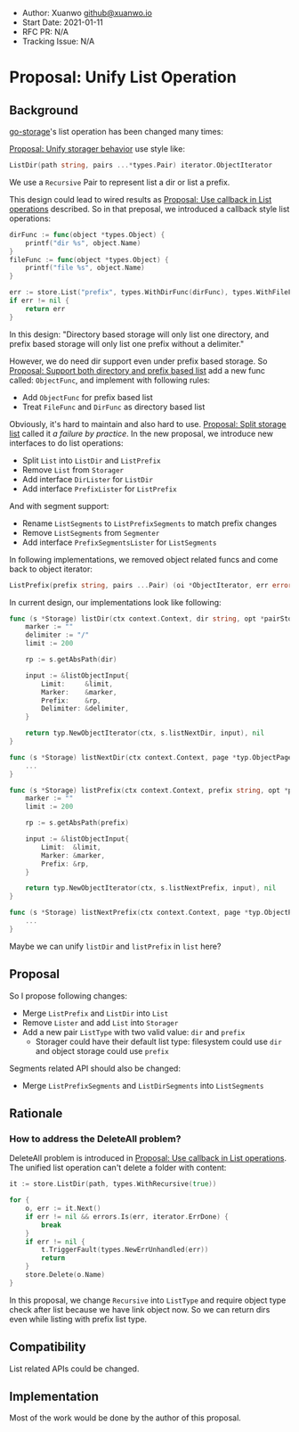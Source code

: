 - Author: Xuanwo <github@xuanwo.io>
- Start Date: 2021-01-11
- RFC PR: N/A
- Tracking Issue: N/A

# Proposal: Unify List Operation

## Background

[go-storage]'s list operation has been changed many times:

[Proposal: Unify storager behavior](1-unify-storager-behavior.md) use style like:

```go
ListDir(path string, pairs ...*types.Pair) iterator.ObjectIterator
```

We use a `Recursive` Pair to represent list a dir or list a prefix. 

This design could lead to wired results as [Proposal: Use callback in List operations](2-use-callback-in-list-operations.md) described. So in that preposal, we introduced a callback style list operations:

```go
dirFunc := func(object *types.Object) {
    printf("dir %s", object.Name)
}
fileFunc := func(object *types.Object) {
    printf("file %s", object.Name)
}

err := store.List("prefix", types.WithDirFunc(dirFunc), types.WithFileFunc(fileFunc))
if err != nil {
    return err
}
```

In this design: "Directory based storage will only list one directory, and prefix based storage will only list one prefix without a delimiter."

However, we do need dir support even under prefix based storage. So [Proposal: Support both directory and prefix based list](12-support-both-directory-and-prefix-based-list.md) add a new func called: `ObjectFunc`, and implement with following rules:

- Add `ObjectFunc` for prefix based list
- Treat `FileFunc` and `DirFunc` as directory based list

Obviously, it's hard to maintain and also hard to use. [Proposal: Split storage list](19-split-storage-list.md) called it *a failure by practice*. In the new proposal, we introduce new interfaces to do list operations:

- Split `List` into `ListDir` and `ListPrefix`
- Remove `List` from `Storager`
- Add interface `DirLister` for `ListDir`
- Add interface `PrefixLister` for `ListPrefix`

And with segment support:

- Rename `ListSegments` to `ListPrefixSegments` to match prefix changes
- Remove `ListSegments` from `Segmenter`
- Add interface `PrefixSegmentsLister` for `ListSegments`

In following implementations, we removed object related funcs and come back to object iterator:

```go
ListPrefix(prefix string, pairs ...Pair) (oi *ObjectIterator, err error)
```

In current design, our implementations look like following:

```go
func (s *Storage) listDir(ctx context.Context, dir string, opt *pairStorageListDir) (oi *typ.ObjectIterator, err error) {
	marker := ""
	delimiter := "/"
	limit := 200

	rp := s.getAbsPath(dir)

	input := &listObjectInput{
		Limit:     &limit,
		Marker:    &marker,
		Prefix:    &rp,
		Delimiter: &delimiter,
	}

	return typ.NewObjectIterator(ctx, s.listNextDir, input), nil
}

func (s *Storage) listNextDir(ctx context.Context, page *typ.ObjectPage) error {
	...
}

func (s *Storage) listPrefix(ctx context.Context, prefix string, opt *pairStorageListPrefix) (oi *typ.ObjectIterator, err error) {
	marker := ""
	limit := 200

	rp := s.getAbsPath(prefix)

	input := &listObjectInput{
		Limit:  &limit,
		Marker: &marker,
		Prefix: &rp,
	}

	return typ.NewObjectIterator(ctx, s.listNextPrefix, input), nil
}

func (s *Storage) listNextPrefix(ctx context.Context, page *typ.ObjectPage) error {
    ...
}
```

Maybe we can unify `listDir` and `listPrefix` in `list` here?

## Proposal

So I propose following changes:

- Merge `ListPrefix` and `ListDir` into `List`
- Remove `Lister` and add `List` into `Storager`
- Add a new pair `ListType` with two valid value: `dir` and `prefix`
  - Storager could have their default list type: filesystem could use `dir` and object storage could use `prefix` 

Segments related API should also be changed:

- Merge `ListPrefixSegments` and `ListDirSegments` into `ListSegments`

## Rationale

### How to address the DeleteAll problem?

DeleteAll problem is introduced in [Proposal: Use callback in List operations](2-use-callback-in-list-operations.md). The unified list operation can't delete a folder with content:

```go
it := store.ListDir(path, types.WithRecursive(true))

for {
    o, err := it.Next()
    if err != nil && errors.Is(err, iterator.ErrDone) {
        break
    }
    if err != nil {
        t.TriggerFault(types.NewErrUnhandled(err))
        return
    }
    store.Delete(o.Name)
}
```

In this proposal, we change `Recursive` into `ListType` and require object type check after list because we have link object now. So we can return dirs even while listing with prefix list type.

## Compatibility

List related APIs could be changed.

## Implementation

Most of the work would be done by the author of this proposal.

[go-storage]: https://github.com/rgglez/go-storage
